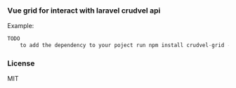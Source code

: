 
### Vue grid for interact with laravel crudvel api

Example:

```js
TODO
	to add the dependency to your poject run npm install crudvel-grid --save
```

### License
MIT
